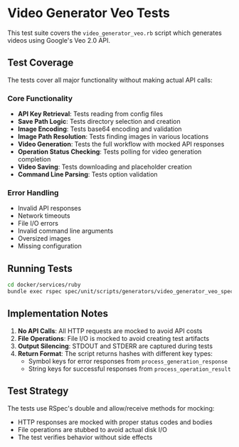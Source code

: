 # Video Generator Veo Tests

This test suite covers the `video_generator_veo.rb` script which generates videos using Google's Veo 2.0 API.

## Test Coverage

The tests cover all major functionality without making actual API calls:

### Core Functionality
- **API Key Retrieval**: Tests reading from config files
- **Save Path Logic**: Tests directory selection and creation
- **Image Encoding**: Tests base64 encoding and validation
- **Image Path Resolution**: Tests finding images in various locations
- **Video Generation**: Tests the full workflow with mocked API responses
- **Operation Status Checking**: Tests polling for video generation completion
- **Video Saving**: Tests downloading and placeholder creation
- **Command Line Parsing**: Tests option validation

### Error Handling
- Invalid API responses
- Network timeouts
- File I/O errors
- Invalid command line arguments
- Oversized images
- Missing configuration

## Running Tests

```bash
cd docker/services/ruby
bundle exec rspec spec/unit/scripts/generators/video_generator_veo_spec.rb
```

## Implementation Notes

1. **No API Calls**: All HTTP requests are mocked to avoid API costs
2. **File Operations**: File I/O is mocked to avoid creating test artifacts
3. **Output Silencing**: STDOUT and STDERR are captured during tests
4. **Return Format**: The script returns hashes with different key types:
   - Symbol keys for error responses from `process_generation_response`
   - String keys for successful responses from `process_operation_result`

## Test Strategy

The tests use RSpec's double and allow/receive methods for mocking:
- HTTP responses are mocked with proper status codes and bodies
- File operations are stubbed to avoid actual disk I/O
- The test verifies behavior without side effects